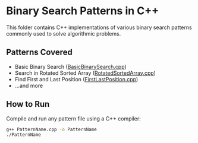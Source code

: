 # Binary Search Patterns in C++

This folder contains C++ implementations of various binary search patterns commonly used to solve algorithmic problems.

## Patterns Covered

- Basic Binary Search ([BasicBinarySearch.cpp](BasicBinarySearch.cpp))
- Search in Rotated Sorted Array ([RotatedSortedArray.cpp](RotatedSortedArray.cpp))
- Find First and Last Position ([FirstLastPosition.cpp](FirstLastPosition.cpp))
- ...and more

## How to Run

Compile and run any pattern file using a C++ compiler:

```sh
g++ PatternName.cpp -o PatternName
./PatternName
